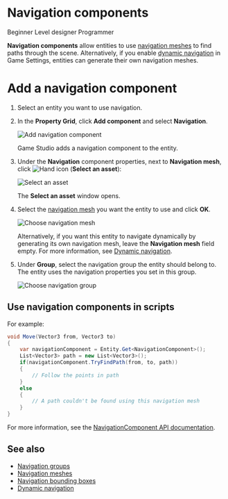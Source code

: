 # Navigation components

<span class="badge text-bg-primary">Beginner</span>
<span class="badge text-bg-success">Level designer</span>
<span class="badge text-bg-success">Programmer</span>

**Navigation components** allow entities to use [navigation meshes](navigation-meshes.md) to find paths through the scene. Alternatively, if you enable [dynamic navigation](dynamic-navigation.md) in Game Settings, entities can generate their own navigation meshes.

# Add a navigation component

1. Select an entity you want to use navigation.

2. In the **Property Grid**, click **Add component** and select **Navigation**.

    ![Add navigation component](media/add-navigation-component.png)

    Game Studio adds a navigation component to the entity.

3. Under the **Navigation** component properties, next to **Navigation mesh**, click ![Hand icon](~/manual/game-studio/media/hand-icon.png) (**Select an asset**):

    ![Select an asset](media/open-asset-picker.png)

	The **Select an asset** window opens.

4. Select the [navigation mesh](navigation-meshes.md) you want the entity to use and click **OK**.

    ![Choose navigation mesh](media/choose-navigation-mesh.png)

    Alternatively, if you want this entity to navigate dynamically by generating its own navigation mesh, leave the **Navigation mesh** field empty. For more information, see [Dynamic navigation](dynamic-navigation.md).

5. Under **Group**, select the navigation group the entity should belong to. The entity uses the navigation properties you set in this group.

    ![Choose navigation group](media/choose-navigation-group.png)

## Use navigation components in scripts

For example:

```cs
void Move(Vector3 from, Vector3 to)
{
	var navigationComponent = Entity.Get<NavigationComponent>();
	List<Vector3> path = new List<Vector3>();
	if(navigationComponent.TryFindPath(from, to, path))
	{
		// Follow the points in path
	}
	else
	{
		// A path couldn't be found using this navigation mesh
	}
}
```

For more information, see the [NavigationComponent API documentation](xref:Stride.Navigation.NavigationComponent).

## See also

* [Navigation groups](navigation-groups.md)
* [Navigation meshes](navigation-meshes.md)
* [Navigation bounding boxes](navigation-bounding-boxes.md)
* [Dynamic navigation](dynamic-navigation.md)